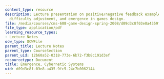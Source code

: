 ```yaml
---
content_type: resource
description: Lecture presentation on positive/negative feedback examples, dynamic
  difficulty adjustment, and emergence in games design.
file: /media/courses/cms-608-game-design-spring-2008/d09d3c8f03e8a4359fc524c7b0062144_MITCMS_608s08_lec22.pdf
file_type: application/pdf
learning_resource_types:
- Lecture Notes
ocw_type: OCWFile
parent_title: Lecture Notes
parent_type: CourseSection
parent_uid: 12b60a52-0318-773e-6b72-f3b8c191d3ef
resourcetype: Document
title: Emergence, Cybernetic Systems
uid: d09d3c8f-03e8-a435-9fc5-24c7b0062144
---
```

